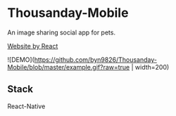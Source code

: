 # Thousanday-Mobile
An image sharing social app for pets. <br/>

[Website by React](https://github.com/byn9826/Thousand-Day)<br/>

![DEMO](https://github.com/byn9826/Thousanday-Mobile/blob/master/example.gif?raw=true | width=200)<br/>

Stack
--
React-Native
